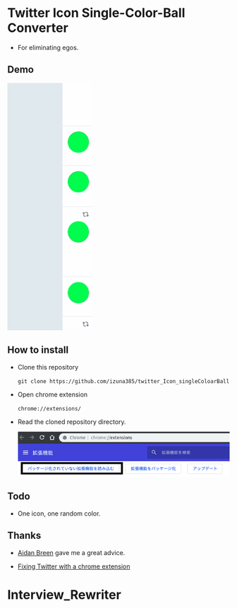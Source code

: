 # Twitter Icon Single-Color-Ball Converter
* For eliminating egos.

## Demo
![demo](./img/demo.gif)

## How to install
* Clone this repository

  `git clone https://github.com/izuna385/twitter_Icon_singleColoarBall`

* Open chrome extension

  `chrome://extensions/`

* Read the cloned repository directory.

  ![desc](./img/desc2.png)

## Todo
* One icon, one random color.

## Thanks
* [Aidan Breen](https://medium.com/@aidobreen) gave me a great advice.

* [Fixing Twitter with a chrome extension](https://medium.com/@aidobreen/fixing-twitter-with-a-chrome-extension-1f53320f5a01)
# Interview_Rewriter
